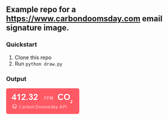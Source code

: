 ## Example repo for a https://www.carbondoomsday.com email signature image.

### Quickstart
1. Clone this repo
1. Run `python draw.py`

### Output
<a href="https://www.carbondoomsday.com"><img style="border-radius: 5px" src="carbondoomsday_email_signature_sample.png"/></a>
